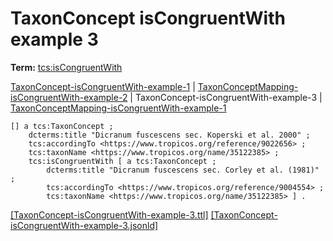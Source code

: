 # TaxonConcept isCongruentWith example 3


**Term:** [tcs:isCongruentWith](/terms/#tcs_iscongruentwith)

[TaxonConcept-isCongruentWith-example-1](./TaxonConcept-isCongruentWith-example-1.html) | [TaxonConceptMapping-isCongruentWith-example-2](./TaxonConceptMapping-isCongruentWith-example-2.html) | TaxonConcept-isCongruentWith-example-3 | [TaxonConceptMapping-isCongruentWith-example-1](./TaxonConceptMapping-isCongruentWith-example-1.html)
```turtle
[] a tcs:TaxonConcept ;
    dcterms:title "Dicranum fuscescens sec. Koperski et al. 2000" ;
    tcs:accordingTo <https://www.tropicos.org/reference/9022656> ;
    tcs:taxonName <https://www.tropicos.org/name/35122385> ;
    tcs:isCongruentWith [ a tcs:TaxonConcept ;
        dcterms:title "Dicranum fuscescens sec. Corley et al. (1981)" ;
        tcs:accordingTo <https://www.tropicos.org/reference/9004554> ;
        tcs:taxonName <https://www.tropicos.org/name/35122385> ] .
```

[&#91;TaxonConcept-isCongruentWith-example-3.ttl&#93;](https://github.com/tdwg/tcs2/blob/master/examples/TaxonConcept-isCongruentWith-example-3.ttl)&nbsp;[&#91;TaxonConcept-isCongruentWith-example-3.jsonld&#93;](https://github.com/tdwg/tcs2/blob/master/examples/TaxonConcept-isCongruentWith-example-3.jsonld)


